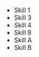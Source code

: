 <!-- Copyright (C) 2023  Kevin Sandom -->

* Skill 1
* Skill 3
* Skill 4
* Skill 8
* Skill A
* Skill B

